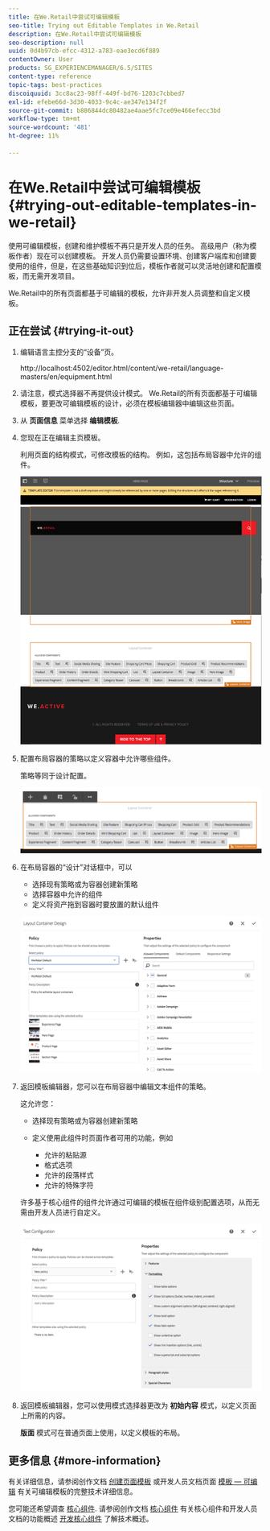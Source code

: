 ```yaml
---
title: 在We.Retail中尝试可编辑模板
seo-title: Trying out Editable Templates in We.Retail
description: 在We.Retail中尝试可编辑模板
seo-description: null
uuid: 0d4b97cb-efcc-4312-a783-eae3ecd6f889
contentOwner: User
products: SG_EXPERIENCEMANAGER/6.5/SITES
content-type: reference
topic-tags: best-practices
discoiquuid: 3cc8ac23-98ff-449f-bd76-1203c7cbbed7
exl-id: efebe66d-3d30-4033-9c4c-ae347e134f2f
source-git-commit: b886844dc80482ae4aae5fc7ce09e466efecc3bd
workflow-type: tm+mt
source-wordcount: '481'
ht-degree: 11%

---
```


# 在We.Retail中尝试可编辑模板{#trying-out-editable-templates-in-we-retail}

使用可编辑模板，创建和维护模板不再只是开发人员的任务。 高级用户（称为模板作者）现在可以创建模板。 开发人员仍需要设置环境、创建客户端库和创建要使用的组件，但是，在这些基础知识到位后，模板作者就可以灵活地创建和配置模板，而无需开发项目。 

We.Retail中的所有页面都基于可编辑的模板，允许非开发人员调整和自定义模板。

## 正在尝试 {#trying-it-out}

1. 编辑语言主控分支的“设备”页。

   http://localhost:4502/editor.html/content/we-retail/language-masters/en/equipment.html

1. 请注意，模式选择器不再提供设计模式。 We.Retail的所有页面都基于可编辑模板，要更改可编辑模板的设计，必须在模板编辑器中编辑这些页面。
1. 从 **页面信息** 菜单选择 **编辑模板**.
1. 您现在正在编辑主页模板。

   利用页面的结构模式，可修改模板的结构。 例如，这包括布局容器中允许的组件。

   ![chlimage_1-138](assets/chlimage_1-138.png)

1. 配置布局容器的策略以定义容器中允许哪些组件。

   策略等同于设计配置。

   ![chlimage_1-139](assets/chlimage_1-139.png)

1. 在布局容器的“设计”对话框中，可以

   * 选择现有策略或为容器创建新策略
   * 选择容器中允许的组件
   * 定义将资产拖到容器时要放置的默认组件

   ![chlimage_1-140](assets/chlimage_1-140.png)

1. 返回模板编辑器，您可以在布局容器中编辑文本组件的策略。

   这允许您：

   * 选择现有策略或为容器创建新策略
   * 定义使用此组件时页面作者可用的功能，例如

      * 允许的粘贴源
      * 格式选项
      * 允许的段落样式
      * 允许的特殊字符

   许多基于核心组件的组件允许通过可编辑的模板在组件级别配置选项，从而无需由开发人员进行自定义。

   ![chlimage_1-141](assets/chlimage_1-141.png)

1. 返回模板编辑器，您可以使用模式选择器更改为 **初始内容** 模式，以定义页面上所需的内容。

   **版面** 模式可在普通页面上使用，以定义模板的布局。

## 更多信息 {#more-information}

有关详细信息，请参阅创作文档 [创建页面模板](/help/sites-authoring/templates.md) 或开发人员文档页面 [模板 — 可编辑](/help/sites-developing/page-templates-editable.md) 有关可编辑模板的完整技术详细信息。

您可能还希望调查 [核心组件](/help/sites-developing/we-retail-core-components.md). 请参阅创作文档 [核心组件](https://experienceleague.adobe.com/docs/experience-manager-core-components/using/introduction.html?lang=zh-Hans) 有关核心组件和开发人员文档的功能概述 [开发核心组件](https://helpx.adobe.com/experience-manager/core-components/using/developing.html) 了解技术概述。
